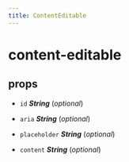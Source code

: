 ```yaml
---
title: ContentEditable
---
```

# content-editable 

## props 

- `id` ***String*** (*optional*) 

- `aria` ***String*** (*optional*) 

- `placeholder` ***String*** (*optional*) 

- `content` ***String*** (*optional*) 

